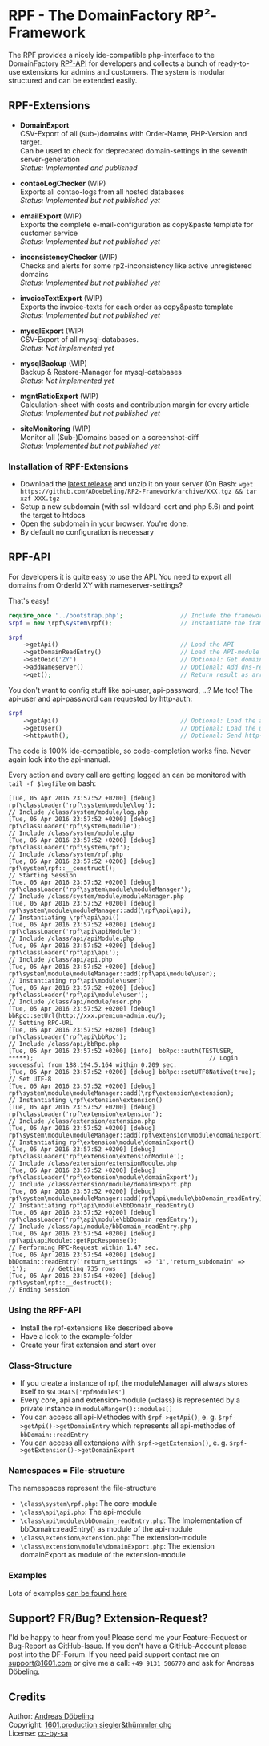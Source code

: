 # RPF - The DomainFactory RP²-Framework

The RPF provides a nicely ide-compatible php-interface to the DomainFactory [RP²-API](https://doku.premium-admin.eu/doku.php/api/methoden/start)  for developers and collects a bunch of ready-to-use extensions for admins and customers. The system is modular structured and can be extended easily.

## RPF-Extensions

* **DomainExport**  
CSV-Export of all (sub-)domains with Order-Name, PHP-Version and target.  
Can be used to check for deprecated domain-settings in the seventh server-generation  
_Status: Implemented and published_

* **contaoLogChecker** (WIP)  
Exports all contao-logs from all hosted databases  
_Status: Implemented but not published yet_

* **emailExport** (WIP)  
Exports the complete e-mail-configuration as copy&paste template for customer service  
_Status: Implemented but not published yet_

* **inconsistencyChecker** (WIP)  
Checks and alerts for some rp2-inconsistency like active unregistered domains  
_Status: Implemented but not published yet_

* **invoiceTextExport** (WIP)  
Exports the invoice-texts for each order as copy&paste template  
_Status: Implemented but not published yet_

* **mysqlExport** (WIP)  
CSV-Export of all mysql-databases.  
_Status: Not implemented yet_
 
* **mysqlBackup** (WIP)  
Backup & Restore-Manager for mysql-databases  
_Status: Not implemented yet_

* **mgntRatioExport** (WIP)  
Calculation-sheet with costs and contribution margin for every article  
_Status: Implemented but not published yet_

* **siteMonitoring** (WIP)   
Monitor all (Sub-)Domains based on a screenshot-diff  
_Status: Implemented but not published yet_


### Installation of RPF-Extensions

* Download the [latest release](https://github.com/ADoebeling/RP2-Framework/releases)  and unzip it on your server
(On Bash: `wget https://github.com/ADoebeling/RP2-Framework/archive/XXX.tgz && tar xzf XXX.tgz`
* Setup a new subdomain (with ssl-wildcard-cert and php 5.6) and point the target to htdocs
* Open the subdomain in your browser. You're done.
* By default no configuration is necessary 

## RPF-API

For developers it is quite easy to use the API. You need to export all domains from OrderId XY with nameserver-settings?

That's easy!

```php
require_once '../bootstrap.php';                // Include the framework
$rpf = new \rpf\system\rpf();                   // Instantiate the framework

$rpf
    ->getApi()                                  // Load the API
    ->getDomainReadEntry()                      // Load the API-module domainReadEntry (bbDomain::readEntry)
    ->setOeid('ZY')                             // Optional: Get domains by hidden rp2-order-id
    ->addNameserver()                           // Optional: Add dns-records
    ->get();                                    // Return result as array, primary-key set to domain
```

You don't want to config stuff like api-user, api-password, ...?
Me too! The api-user and api-password can requested by http-auth:

```php
$rpf
    ->getApi()                                  // Optional: Load the api
    ->getUser()                                 // Optional: Load the user-module
    ->httpAuth();                               // Optional: Send http-auth if you need to authenticate first
```

The code is 100% ide-compatible, so code-completion works fine. Never again look into the api-manual.

Every action and every call are getting logged an can be monitored with `tail -f $logfile` on bash:

```
[Tue, 05 Apr 2016 23:57:52 +0200] [debug] rpf\classLoader('rpf\system\module\log');                                     // Include /class/system/module/log.php
[Tue, 05 Apr 2016 23:57:52 +0200] [debug] rpf\classLoader('rpf\system\module');                                         // Include /class/system/module.php
[Tue, 05 Apr 2016 23:57:52 +0200] [debug] rpf\classLoader('rpf\system\rpf');                                            // Include /class/system/rpf.php
[Tue, 05 Apr 2016 23:57:52 +0200] [debug] rpf\system\rpf::__construct();                                                // Starting Session
[Tue, 05 Apr 2016 23:57:52 +0200] [debug] rpf\classLoader('rpf\system\module\moduleManager');                           // Include /class/system/module/moduleManager.php
[Tue, 05 Apr 2016 23:57:52 +0200] [debug] rpf\system\module\moduleManager::add(\rpf\api\api);                           // Instantiating \rpf\api\api()
[Tue, 05 Apr 2016 23:57:52 +0200] [debug] rpf\classLoader('rpf\api\apiModule');                                         // Include /class/api/apiModule.php
[Tue, 05 Apr 2016 23:57:52 +0200] [debug] rpf\classLoader('rpf\api\api');                                               // Include /class/api/api.php
[Tue, 05 Apr 2016 23:57:52 +0200] [debug] rpf\system\module\moduleManager::add(rpf\api\module\user);                    // Instantiating rpf\api\module\user()
[Tue, 05 Apr 2016 23:57:52 +0200] [debug] rpf\classLoader('rpf\api\module\user');                                       // Include /class/api/module/user.php
[Tue, 05 Apr 2016 23:57:52 +0200] [debug] bbRpc::setUrl(http://xxx.premium-admin.eu/);                                  // Setting RPC-URL
[Tue, 05 Apr 2016 23:57:52 +0200] [debug] rpf\classLoader('rpf\api\bbRpc');                                             // Include /class/api/bbRpc.php
[Tue, 05 Apr 2016 23:57:52 +0200] [info]  bbRpc::auth(TESTUSER, *****);                                                 // Login successful from 188.194.5.164 within 0.209 sec.
[Tue, 05 Apr 2016 23:57:52 +0200] [debug] bbRpc::setUTF8Native(true);                                                   // Set UTF-8
[Tue, 05 Apr 2016 23:57:52 +0200] [debug] rpf\system\module\moduleManager::add(\rpf\extension\extension);               // Instantiating \rpf\extension\extension()
[Tue, 05 Apr 2016 23:57:52 +0200] [debug] rpf\classLoader('rpf\extension\extension');                                   // Include /class/extension/extension.php
[Tue, 05 Apr 2016 23:57:52 +0200] [debug] rpf\system\module\moduleManager::add(rpf\extension\module\domainExport);      // Instantiating rpf\extension\module\domainExport()
[Tue, 05 Apr 2016 23:57:52 +0200] [debug] rpf\classLoader('rpf\extension\extensionModule');                             // Include /class/extension/extensionModule.php
[Tue, 05 Apr 2016 23:57:52 +0200] [debug] rpf\classLoader('rpf\extension\module\domainExport');                         // Include /class/extension/module/domainExport.php
[Tue, 05 Apr 2016 23:57:52 +0200] [debug] rpf\system\module\moduleManager::add(rpf\api\module\bbDomain_readEntry);      // Instantiating rpf\api\module\bbDomain_readEntry()
[Tue, 05 Apr 2016 23:57:52 +0200] [debug] rpf\classLoader('rpf\api\module\bbDomain_readEntry');                         // Include /class/api/module/bbDomain_readEntry.php
[Tue, 05 Apr 2016 23:57:54 +0200] [debug] rpf\api\apiModule::getRpcResponse();                                          // Performing RPC-Request within 1.47 sec.
[Tue, 05 Apr 2016 23:57:54 +0200] [debug] bbDomain::readEntry('return_settings' => '1','return_subdomain' => '1');      // Getting 735 rows
[Tue, 05 Apr 2016 23:57:54 +0200] [debug] rpf\system\rpf::__destruct();                                                 // Ending Session

```

### Using the RPF-API

* Install the rpf-extensions like described above
* Have a look to the example-folder
* Create your first extension and start over


### Class-Structure

* If you create a instance of rpf, the moduleManager will always stores itself to `$GLOBALS['rpfModules']`
* Every core, api and extension-module (=class) is represented by a private instance in `moduleManger()::modules[]`
* You can access all api-Methodes with `$rpf->getApi()`, e. g. `$rpf->getApi()->getDomainEntry` which represents all api-methodes of `bbDomain::readEntry`
* You can access all extensions with `$rpf->getExtension()`, e. g. `$rpf->getExtension()->getDomainExport`


### Namespaces = File-structure

The namespaces represent the file-structure

* `\class\system\rpf.php`: The core-module
* `\class\api\api.php`: The api-module
* `\class\api\module\bbDomain_readEntry.php`: The Implementation of bbDomain::readEntry() as module of the api-module
* `\class\extension\extension.php`: The extension-module
* `\class\extension\module\domainExport.php`: The extension domainExport as module of the extension-module


### Examples

Lots of examples [can be found here](https://github.com/ADoebeling/RP2-Framework/tree/master/htdocs/examples)

## Support? FR/Bug? Extension-Request?

I'ld be happy to hear from you! Please send me your Feature-Request or Bug-Report as GitHub-Issue. If you don't have a GitHub-Account please post into the DF-Forum.
If you need paid support contact me on support@1601.com or give me a call: `+49 9131 506770` and ask for Andreas Döbeling.

## Credits

Author: [Andreas Döbeling](http://xing.doebeling.de)  
Copyright: [1601.production siegler&thümmler ohg](http://www.1601.com/hosting/)  
License: [cc-by-sa](https://creativecommons.org/licenses/by-sa/3.0)